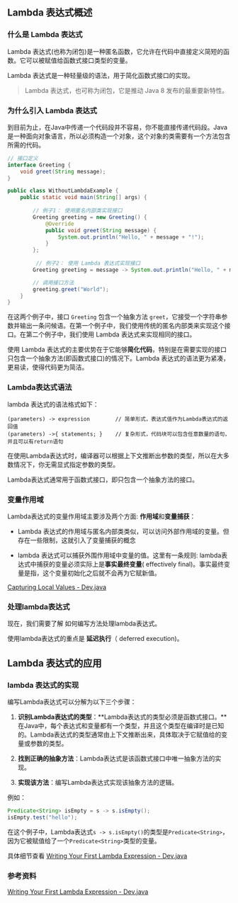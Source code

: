 ## Lambda 表达式概述

### 什么是 Lambda 表达式

Lambda 表达式(也称为闭包)是一种匿名函数，它允许在代码中直接定义简短的函数。它可以被赋值给函数式接口类型的变量。

Lambda 表达式是一种轻量级的语法，用于简化函数式接口的实现。

> Lambda 表达式，也可称为闭包，它是推动 Java 8 发布的最重要新特性。





### 为什么引入 Lambda 表达式

到目前为止，在Java中传递一个代码段并不容易，你不能直接传递代码段。Java是一种面向对象语言，所以必须构造一个对象，这个对象的类需要有一个方法包含所需的代码。

```java
// 接口定义
interface Greeting {
    void greet(String message);
}

public class WithoutLambdaExample {
    public static void main(String[] args) {
    
        // 例子1： 使用匿名内部类实现接口
        Greeting greeting = new Greeting() {
            @Override
            public void greet(String message) {
                System.out.println("Hello, " + message + "!");
            }
        };
        
         // 例子2： 使用 Lambda 表达式实现接口
        Greeting greeting = message -> System.out.println("Hello, " + message + "!");

        // 调用接口方法
        greeting.greet("World");
    }
}
```

在这两个例子中，接口 `Greeting` 包含一个抽象方法 `greet`，它接受一个字符串参数并输出一条问候语。在第一个例子中，我们使用传统的匿名内部类来实现这个接口。在第二个例子中，我们使用 Lambda 表达式来实现相同的接口。

使用 Lambda 表达式的主要优势在于它能够**简化代码**，特别是在需要实现的接口只包含一个抽象方法(即函数式接口)的情况下。Lambda 表达式的语法更为紧凑，更易读，使得代码更为简洁。





### Lambda表达式语法

lambda 表达式的语法格式如下：

```
(parameters) -> expression        // 简单形式，表达式值作为Lambda表达式的返回值
(parameters) ->{ statements; }    // 复杂形式，代码块可以包含任意数量的语句，并且可以有return语句
```

在使用Lambda表达式时，编译器可以根据上下文推断出参数的类型，所以在大多数情况下，你无需显式指定参数的类型。

Lambda表达式通常用于函数式接口，即只包含一个抽象方法的接口。



### 变量作用域

Lambda表达式的变量作用域主要涉及两个方面: **作用域**和**变量捕获**：

- Lambda 表达式的作用域与匿名内部类类似，可以访问外部作用域的变量。但存在一些限制，这就引入了变量捕获的概念

- lambda 表达式可以捕获外围作用域中变量的值。这里有一条规则: lambda表达式中捕获的变量必须实际上是**事实最终变量**( effectively final)。事实最终变量是指，这个变量初始化之后就不会再为它赋新值。

[Capturing Local Values - Dev.java](https://dev.java/learn/lambdas/first-lambdas/#local-variables)





### 处理lambda表达式

现在，我们需要了解 如何编写方法处理lambda表达式。

使用lambda表达式的重点是 **延迟执行**（ deferred execution)。



## Lambda 表达式的应用

### lambda 表达式的实现

编写Lambda表达式可以分解为以下三个步骤：

1. **识别Lambda表达式的类型**：**Lambda表达式的类型必须是函数式接口。**在Java中，每个表达式和变量都有一个类型，并且这个类型在编译时是已知的。Lambda表达式的类型通常由上下文推断出来，具体取决于它赋值给的变量或参数的类型。

1. **找到正确的抽象方法**：Lambda表达式是该函数式接口中唯一抽象方法的实现。
2. **实现该方法**：编写Lambda表达式实现该抽象方法的逻辑。

例如：

```java
Predicate<String> isEmpty = s -> s.isEmpty();
isEmpty.test("hello");
```

在这个例子中，Lambda表达式`s -> s.isEmpty()`的类型是`Predicate<String>`，因为它被赋值给了一个`Predicate<String>`类型的变量。

具体细节查看 [Writing Your First Lambda Expression - Dev.java](https://dev.java/learn/lambdas/first-lambdas/#indentifying-the-type)





### 参考资料

[Writing Your First Lambda Expression - Dev.java](https://dev.java/learn/lambdas/first-lambdas/#finding-the-method-to-implement)
